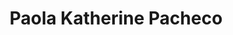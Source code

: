 ---
layout: post
title: Paola Katherine Pacheco
img: /img/ladies/paola.jpg
redirect: https://medium.com/@pk_pacheco
---